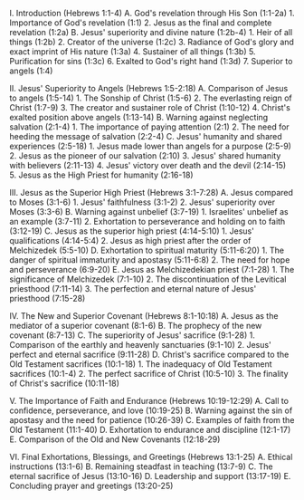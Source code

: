 I. Introduction (Hebrews 1:1-4)
   A. God's revelation through His Son (1:1-2a)
      1. Importance of God's revelation (1:1)
      2. Jesus as the final and complete revelation (1:2a)
   B. Jesus' superiority and divine nature (1:2b-4)
      1. Heir of all things (1:2b)
      2. Creator of the universe (1:2c)
      3. Radiance of God's glory and exact imprint of His nature (1:3a)
      4. Sustainer of all things (1:3b)
      5. Purification for sins (1:3c)
      6. Exalted to God's right hand (1:3d)
      7. Superior to angels (1:4)

II. Jesus' Superiority to Angels (Hebrews 1:5-2:18)
   A. Comparison of Jesus to angels (1:5-14)
      1. The Sonship of Christ (1:5-6)
      2. The everlasting reign of Christ (1:7-9)
      3. The creator and sustainer role of Christ (1:10-12)
      4. Christ's exalted position above angels (1:13-14)
   B. Warning against neglecting salvation (2:1-4)
       1. The importance of paying attention (2:1)
       2. The need for heeding the message of salvation (2:2-4)
   C. Jesus' humanity and shared experiences (2:5-18)
       1. Jesus made lower than angels for a purpose (2:5-9)
       2. Jesus as the pioneer of our salvation (2:10)
       3. Jesus' shared humanity with believers (2:11-13)
       4. Jesus' victory over death and the devil (2:14-15)
       5. Jesus as the High Priest for humanity (2:16-18)

III. Jesus as the Superior High Priest (Hebrews 3:1-7:28)
   A. Jesus compared to Moses (3:1-6)
      1. Jesus' faithfulness (3:1-2)
      2. Jesus' superiority over Moses (3:3-6)
   B. Warning against unbelief (3:7-19)
      1. Israelites' unbelief as an example (3:7-11)
      2. Exhortation to perseverance and holding on to faith (3:12-19)
   C. Jesus as the superior high priest (4:14-5:10)
      1. Jesus' qualifications (4:14-5:4)
      2. Jesus as high priest after the order of Melchizedek (5:5-10)
   D. Exhortation to spiritual maturity (5:11-6:20)
      1. The danger of spiritual immaturity and apostasy (5:11-6:8)
      2. The need for hope and perseverance (6:9-20)
   E. Jesus as Melchizedekian priest (7:1-28)
      1. The significance of Melchizedek (7:1-10)
      2. The discontinuation of the Levitical priesthood (7:11-14)
      3. The perfection and eternal nature of Jesus' priesthood (7:15-28)

IV. The New and Superior Covenant (Hebrews 8:1-10:18)
   A. Jesus as the mediator of a superior covenant (8:1-6)
   B. The prophecy of the new covenant (8:7-13)
   C. The superiority of Jesus' sacrifice (9:1-28)
      1. Comparison of the earthly and heavenly sanctuaries (9:1-10)
      2. Jesus' perfect and eternal sacrifice (9:11-28)
   D. Christ's sacrifice compared to the Old Testament sacrifices (10:1-18)
      1. The inadequacy of Old Testament sacrifices (10:1-4)
      2. The perfect sacrifice of Christ (10:5-10)
      3. The finality of Christ's sacrifice (10:11-18)

V. The Importance of Faith and Endurance (Hebrews 10:19-12:29)
   A. Call to confidence, perseverance, and love (10:19-25)
   B. Warning against the sin of apostasy and the need for patience (10:26-39)
   C. Examples of faith from the Old Testament (11:1-40)
   D. Exhortation to endurance and discipline (12:1-17)
   E. Comparison of the Old and New Covenants (12:18-29)

VI. Final Exhortations, Blessings, and Greetings (Hebrews 13:1-25)
   A. Ethical instructions (13:1-6)
   B. Remaining steadfast in teaching (13:7-9)
   C. The eternal sacrifice of Jesus (13:10-16)
   D. Leadership and support (13:17-19)
   E. Concluding prayer and greetings (13:20-25)